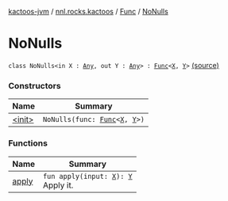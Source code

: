 [kactoos-jvm](../../../index.md) / [nnl.rocks.kactoos](../../index.md) / [Func](../index.md) / [NoNulls](./index.md)

# NoNulls

`class NoNulls<in X : `[`Any`](https://kotlinlang.org/api/latest/jvm/stdlib/kotlin/-any/index.html)`, out Y : `[`Any`](https://kotlinlang.org/api/latest/jvm/stdlib/kotlin/-any/index.html)`> : `[`Func`](../index.md)`<`[`X`](index.md#X)`, `[`Y`](index.md#Y)`>` [(source)](https://github.com/neonailol/kactoos/blob/master/kactoos-jvm/src/main/kotlin/nnl/rocks/kactoos/Func.kt#L39)

### Constructors

| Name | Summary |
|---|---|
| [&lt;init&gt;](-init-.md) | `NoNulls(func: `[`Func`](../index.md)`<`[`X`](index.md#X)`, `[`Y`](index.md#Y)`>)` |

### Functions

| Name | Summary |
|---|---|
| [apply](apply.md) | `fun apply(input: `[`X`](index.md#X)`): `[`Y`](index.md#Y)<br>Apply it. |

